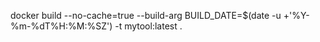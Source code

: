 docker build --no-cache=true --build-arg BUILD_DATE=$(date -u +'%Y-%m-%dT%H:%M:%SZ') -t mytool:latest .